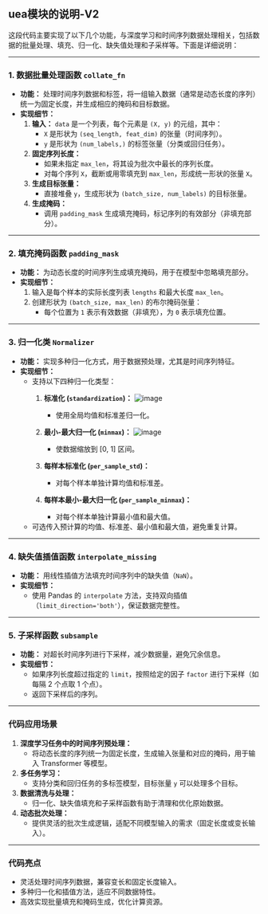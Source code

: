 ## uea模块的说明-V2
这段代码主要实现了以下几个功能，与深度学习和时间序列数据处理相关，包括数据的批量处理、填充、归一化、缺失值处理和子采样等。下面是详细说明：

---

### 1. **数据批量处理函数 `collate_fn`**
   - **功能：**
     处理时间序列数据和标签，将一组输入数据（通常是动态长度的序列）统一为固定长度，并生成相应的掩码和目标数据。
   - **实现细节：**
     1. **输入：** `data` 是一个列表，每个元素是 `(X, y)` 的元组，其中：
        - `X` 是形状为 `(seq_length, feat_dim)` 的张量（时间序列）。
        - `y` 是形状为 `(num_labels,)` 的标签张量（分类或回归任务）。
     2. **固定序列长度：**
        - 如果未指定 `max_len`，将其设为批次中最长的序列长度。
        - 对每个序列 `X`，截断或用零填充到 `max_len`，形成统一形状的张量 `X`。
     3. **生成目标张量：**
        - 直接堆叠 `y`，生成形状为 `(batch_size, num_labels)` 的目标张量。
     4. **生成掩码：**
        - 调用 `padding_mask` 生成填充掩码，标记序列的有效部分（非填充部分）。

---

### 2. **填充掩码函数 `padding_mask`**
   - **功能：**
     为动态长度的时间序列生成填充掩码，用于在模型中忽略填充部分。
   - **实现细节：**
     1. 输入是每个样本的实际长度列表 `lengths` 和最大长度 `max_len`。
     2. 创建形状为 `(batch_size, max_len)` 的布尔掩码张量：
        - 每个位置为 `1` 表示有效数据（非填充），为 `0` 表示填充位置。

---

### 3. **归一化类 `Normalizer`**
   - **功能：**
     实现多种归一化方式，用于数据预处理，尤其是时间序列特征。
   - **实现细节：**
     - 支持以下四种归一化类型：
       1. **标准化 (`standardization`)：**
![image](https://github.com/user-attachments/assets/86bad227-9b68-4322-bf7c-9584f00f58af)  

          - 使用全局均值和标准差归一化。
       2. **最小-最大归一化 (`minmax`)：**
![image](https://github.com/user-attachments/assets/0fea33e1-ff12-47a6-aa15-d429e6b245ca)  

          - 使数据缩放到 [0, 1] 区间。
       3. **每样本标准化 (`per_sample_std`)：**
          - 对每个样本单独计算均值和标准差。
       4. **每样本最小-最大归一化 (`per_sample_minmax`)：**
          - 对每个样本单独计算最小值和最大值。
     - 可选传入预计算的均值、标准差、最小值和最大值，避免重复计算。

---

### 4. **缺失值插值函数 `interpolate_missing`**
   - **功能：**
     用线性插值方法填充时间序列中的缺失值（`NaN`）。
   - **实现细节：**
     - 使用 Pandas 的 `interpolate` 方法，支持双向插值（`limit_direction='both'`），保证数据完整性。

---

### 5. **子采样函数 `subsample`**
   - **功能：**
     对超长时间序列进行下采样，减少数据量，避免冗余信息。
   - **实现细节：**
     - 如果序列长度超过指定的 `limit`，按照给定的因子 `factor` 进行下采样（如每隔 2 个点取 1 个点）。
     - 返回下采样后的序列。

---

### 代码应用场景
1. **深度学习任务中的时间序列预处理：**
   - 将动态长度的序列统一为固定长度，生成输入张量和对应的掩码，用于输入 Transformer 等模型。
2. **多任务学习：**
   - 支持分类和回归任务的多标签模型，目标张量 `y` 可以处理多个目标。
3. **数据清洗与处理：**
   - 归一化、缺失值填充和子采样函数有助于清理和优化原始数据。
4. **动态批次处理：**
   - 提供灵活的批次生成逻辑，适配不同模型输入的需求（固定长度或变长输入）。

---

### 代码亮点
- 灵活处理时间序列数据，兼容变长和固定长度输入。
- 多种归一化和插值方法，适应不同数据特性。
- 高效实现批量填充和掩码生成，优化计算资源。
